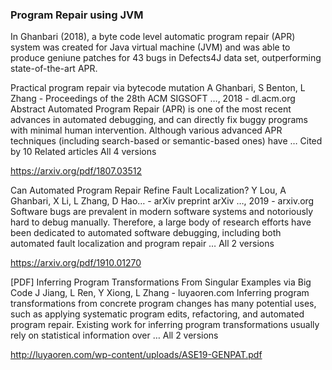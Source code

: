 ### Program Repair using JVM

In Ghanbari (2018), a byte code level automatic program repair (APR) system was created for Java virtual machine (JVM) and was able to produce geniune patches for 43 bugs in Defects4J data set, outperforming state-of-the-art APR.

Practical program repair via bytecode mutation
A Ghanbari, S Benton, L Zhang - Proceedings of the 28th ACM SIGSOFT …, 2018 - dl.acm.org
Abstract Automated Program Repair (APR) is one of the most recent advances in automated
debugging, and can directly fix buggy programs with minimal human intervention. Although
various advanced APR techniques (including search-based or semantic-based ones) have …
Cited by 10 Related articles All 4 versions

https://arxiv.org/pdf/1807.03512


Can Automated Program Repair Refine Fault Localization?
Y Lou, A Ghanbari, X Li, L Zhang, D Hao… - arXiv preprint arXiv …, 2019 - arxiv.org
Software bugs are prevalent in modern software systems and notoriously hard to debug
manually. Therefore, a large body of research efforts have been dedicated to automated
software debugging, including both automated fault localization and program repair …
All 2 versions 

https://arxiv.org/pdf/1910.01270


[PDF] Inferring Program Transformations From Singular Examples via Big Code
J Jiang, L Ren, Y Xiong, L Zhang - luyaoren.com
Inferring program transformations from concrete program changes has many potential uses,
such as applying systematic program edits, refactoring, and automated program repair.
Existing work for inferring program transformations usually rely on statistical information over …
All 2 versions 

http://luyaoren.com/wp-content/uploads/ASE19-GENPAT.pdf

